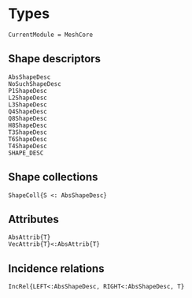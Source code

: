 # Types

```@meta
CurrentModule = MeshCore
```

## Shape descriptors

```@docs
AbsShapeDesc
NoSuchShapeDesc
P1ShapeDesc
L2ShapeDesc
L3ShapeDesc
Q4ShapeDesc
Q8ShapeDesc
H8ShapeDesc
T3ShapeDesc
T6ShapeDesc
T4ShapeDesc
SHAPE_DESC
```

## Shape collections

```@docs
ShapeColl{S <: AbsShapeDesc}
```

## Attributes

```@docs
AbsAttrib{T}
VecAttrib{T}<:AbsAttrib{T}
```


## Incidence relations

```@docs
IncRel{LEFT<:AbsShapeDesc, RIGHT<:AbsShapeDesc, T}
```
